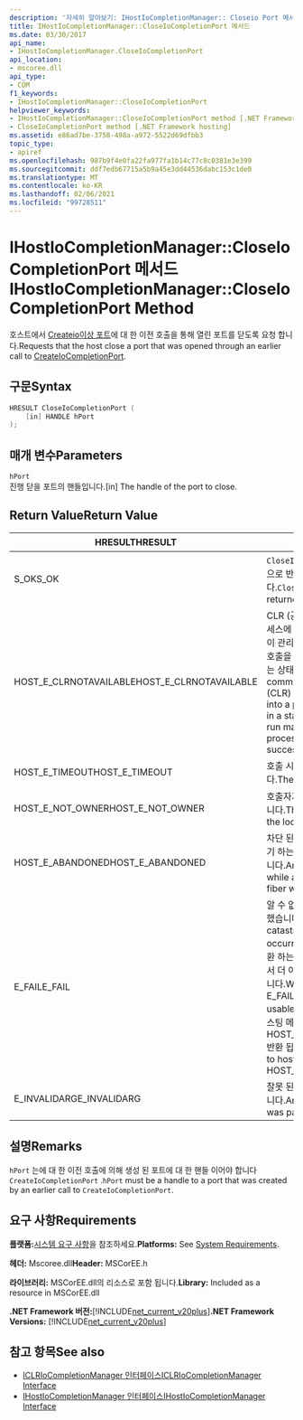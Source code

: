```yaml
---
description: '자세히 알아보기: IHostIoCompletionManager:: Closeio Port 메서드'
title: IHostIoCompletionManager::CloseIoCompletionPort 메서드
ms.date: 03/30/2017
api_name:
- IHostIoCompletionManager.CloseIoCompletionPort
api_location:
- mscoree.dll
api_type:
- COM
f1_keywords:
- IHostIoCompletionManager::CloseIoCompletionPort
helpviewer_keywords:
- IHostIoCompletionManager::CloseIoCompletionPort method [.NET Framework hosting]
- CloseIoCompletionPort method [.NET Framework hosting]
ms.assetid: e86ad7be-3758-498a-a972-5522d69dfbb3
topic_type:
- apiref
ms.openlocfilehash: 987b9f4e0fa22fa977fa1b14c77c8c0381e3e399
ms.sourcegitcommit: ddf7edb67715a5b9a45e3dd44536dabc153c1de0
ms.translationtype: MT
ms.contentlocale: ko-KR
ms.lasthandoff: 02/06/2021
ms.locfileid: "99728511"
---
```

# <a name="ihostiocompletionmanagercloseiocompletionport-method"></a><span data-ttu-id="678aa-103">IHostIoCompletionManager::CloseIoCompletionPort 메서드</span><span class="sxs-lookup"><span data-stu-id="678aa-103">IHostIoCompletionManager::CloseIoCompletionPort Method</span></span>

<span data-ttu-id="678aa-104">호스트에서 [Createio이상 포트](ihostiocompletionmanager-createiocompletionport-method.md)에 대 한 이전 호출을 통해 열린 포트를 닫도록 요청 합니다.</span><span class="sxs-lookup"><span data-stu-id="678aa-104">Requests that the host close a port that was opened through an earlier call to [CreateIoCompletionPort](ihostiocompletionmanager-createiocompletionport-method.md).</span></span>  
  
## <a name="syntax"></a><span data-ttu-id="678aa-105">구문</span><span class="sxs-lookup"><span data-stu-id="678aa-105">Syntax</span></span>  
  
```cpp  
HRESULT CloseIoCompletionPort (  
    [in] HANDLE hPort  
);  
```  
  
## <a name="parameters"></a><span data-ttu-id="678aa-106">매개 변수</span><span class="sxs-lookup"><span data-stu-id="678aa-106">Parameters</span></span>  

 `hPort`  
 <span data-ttu-id="678aa-107">진행 닫을 포트의 핸들입니다.</span><span class="sxs-lookup"><span data-stu-id="678aa-107">[in] The handle of the port to close.</span></span>  
  
## <a name="return-value"></a><span data-ttu-id="678aa-108">Return Value</span><span class="sxs-lookup"><span data-stu-id="678aa-108">Return Value</span></span>  
  
|<span data-ttu-id="678aa-109">HRESULT</span><span class="sxs-lookup"><span data-stu-id="678aa-109">HRESULT</span></span>|<span data-ttu-id="678aa-110">설명</span><span class="sxs-lookup"><span data-stu-id="678aa-110">Description</span></span>|  
|-------------|-----------------|  
|<span data-ttu-id="678aa-111">S_OK</span><span class="sxs-lookup"><span data-stu-id="678aa-111">S_OK</span></span>|<span data-ttu-id="678aa-112">`CloseIoCompletionPort` 성공적으로 반환 되었습니다.</span><span class="sxs-lookup"><span data-stu-id="678aa-112">`CloseIoCompletionPort` returned successfully.</span></span>|  
|<span data-ttu-id="678aa-113">HOST_E_CLRNOTAVAILABLE</span><span class="sxs-lookup"><span data-stu-id="678aa-113">HOST_E_CLRNOTAVAILABLE</span></span>|<span data-ttu-id="678aa-114">CLR (공용 언어 런타임)이 프로세스에 로드 되지 않았거나 CLR이 관리 코드를 실행할 수 없거나 호출을 성공적으로 처리할 수 없는 상태에 있습니다.</span><span class="sxs-lookup"><span data-stu-id="678aa-114">The common language runtime (CLR) has not been loaded into a process, or the CLR is in a state in which it cannot run managed code or process the call successfully.</span></span>|  
|<span data-ttu-id="678aa-115">HOST_E_TIMEOUT</span><span class="sxs-lookup"><span data-stu-id="678aa-115">HOST_E_TIMEOUT</span></span>|<span data-ttu-id="678aa-116">호출 시간이 초과 되었습니다.</span><span class="sxs-lookup"><span data-stu-id="678aa-116">The call timed out.</span></span>|  
|<span data-ttu-id="678aa-117">HOST_E_NOT_OWNER</span><span class="sxs-lookup"><span data-stu-id="678aa-117">HOST_E_NOT_OWNER</span></span>|<span data-ttu-id="678aa-118">호출자가 잠금을 소유 하지 않습니다.</span><span class="sxs-lookup"><span data-stu-id="678aa-118">The caller does not own the lock.</span></span>|  
|<span data-ttu-id="678aa-119">HOST_E_ABANDONED</span><span class="sxs-lookup"><span data-stu-id="678aa-119">HOST_E_ABANDONED</span></span>|<span data-ttu-id="678aa-120">차단 된 스레드나 파이버에서 대기 하는 동안 이벤트를 취소 했습니다.</span><span class="sxs-lookup"><span data-stu-id="678aa-120">An event was canceled while a blocked thread or fiber was waiting on it.</span></span>|  
|<span data-ttu-id="678aa-121">E_FAIL</span><span class="sxs-lookup"><span data-stu-id="678aa-121">E_FAIL</span></span>|<span data-ttu-id="678aa-122">알 수 없는 치명적인 오류가 발생 했습니다.</span><span class="sxs-lookup"><span data-stu-id="678aa-122">An unknown catastrophic failure occurred.</span></span> <span data-ttu-id="678aa-123">메서드가 E_FAIL 반환 하는 경우 해당 프로세스 내에서 더 이상 CLR을 사용할 수 없습니다.</span><span class="sxs-lookup"><span data-stu-id="678aa-123">When a method returns E_FAIL, the CLR is no longer usable within the process.</span></span> <span data-ttu-id="678aa-124">호스팅 메서드를 이후에 호출 하면 HOST_E_CLRNOTAVAILABLE 반환 됩니다.</span><span class="sxs-lookup"><span data-stu-id="678aa-124">Subsequent calls to hosting methods return HOST_E_CLRNOTAVAILABLE.</span></span>|  
|<span data-ttu-id="678aa-125">E_INVALIDARG</span><span class="sxs-lookup"><span data-stu-id="678aa-125">E_INVALIDARG</span></span>|<span data-ttu-id="678aa-126">잘못 된 포트 핸들이 전달 되었습니다.</span><span class="sxs-lookup"><span data-stu-id="678aa-126">An invalid port handle was passed.</span></span>|  
  
## <a name="remarks"></a><span data-ttu-id="678aa-127">설명</span><span class="sxs-lookup"><span data-stu-id="678aa-127">Remarks</span></span>  

 <span data-ttu-id="678aa-128">`hPort` 는에 대 한 이전 호출에 의해 생성 된 포트에 대 한 핸들 이어야 합니다 `CreateIoCompletionPort` .</span><span class="sxs-lookup"><span data-stu-id="678aa-128">`hPort` must be a handle to a port that was created by an earlier call to `CreateIoCompletionPort`.</span></span>  
  
## <a name="requirements"></a><span data-ttu-id="678aa-129">요구 사항</span><span class="sxs-lookup"><span data-stu-id="678aa-129">Requirements</span></span>  

 <span data-ttu-id="678aa-130">**플랫폼:**[시스템 요구 사항](../../get-started/system-requirements.md)을 참조하세요.</span><span class="sxs-lookup"><span data-stu-id="678aa-130">**Platforms:** See [System Requirements](../../get-started/system-requirements.md).</span></span>  
  
 <span data-ttu-id="678aa-131">**헤더:** Mscoree.dll</span><span class="sxs-lookup"><span data-stu-id="678aa-131">**Header:** MSCorEE.h</span></span>  
  
 <span data-ttu-id="678aa-132">**라이브러리:** MSCorEE.dll의 리소스로 포함 됩니다.</span><span class="sxs-lookup"><span data-stu-id="678aa-132">**Library:** Included as a resource in MSCorEE.dll</span></span>  
  
 <span data-ttu-id="678aa-133">**.NET Framework 버전:**[!INCLUDE[net_current_v20plus](../../../../includes/net-current-v20plus-md.md)]</span><span class="sxs-lookup"><span data-stu-id="678aa-133">**.NET Framework Versions:** [!INCLUDE[net_current_v20plus](../../../../includes/net-current-v20plus-md.md)]</span></span>  
  
## <a name="see-also"></a><span data-ttu-id="678aa-134">참고 항목</span><span class="sxs-lookup"><span data-stu-id="678aa-134">See also</span></span>

- [<span data-ttu-id="678aa-135">ICLRIoCompletionManager 인터페이스</span><span class="sxs-lookup"><span data-stu-id="678aa-135">ICLRIoCompletionManager Interface</span></span>](iclriocompletionmanager-interface.md)
- [<span data-ttu-id="678aa-136">IHostIoCompletionManager 인터페이스</span><span class="sxs-lookup"><span data-stu-id="678aa-136">IHostIoCompletionManager Interface</span></span>](ihostiocompletionmanager-interface.md)
